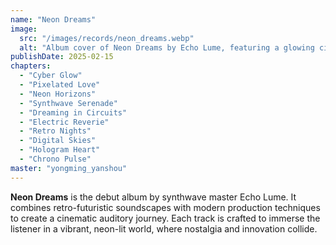 ```yaml
---
name: "Neon Dreams"
image:
  src: "/images/records/neon_dreams.webp"
  alt: "Album cover of Neon Dreams by Echo Lume, featuring a glowing cityscape under a cyberpunk sky"
publishDate: 2025-02-15
chapters:
  - "Cyber Glow"
  - "Pixelated Love"
  - "Neon Horizons"
  - "Synthwave Serenade"
  - "Dreaming in Circuits"
  - "Electric Reverie"
  - "Retro Nights"
  - "Digital Skies"
  - "Hologram Heart"
  - "Chrono Pulse"
master: "yongming_yanshou"
---
```


**Neon Dreams** is the debut album by synthwave master Echo Lume. It combines retro-futuristic soundscapes with modern production techniques to create a cinematic auditory journey. Each track is crafted to immerse the listener in a vibrant, neon-lit world, where nostalgia and innovation collide.
